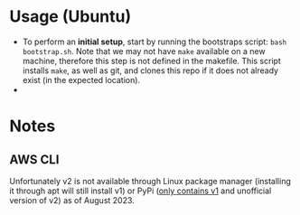 # Usage (Ubuntu)

- To perform an **initial setup**, start by running the bootstraps script: `bash bootstrap.sh`. Note that we may not have `make` available on a new machine, therefore this step is not defined in the makefile. This script installs `make`, as well as git, and clones this repo if it does not already exist (in the expected location).
-

# Notes

## AWS CLI

Unfortunately v2 is not available through Linux package manager (installing it through apt will still install v1) or PyPi ([only contains v1](https://github.com/aws/aws-cli/issues/4947) and unofficial version of v2) as of August 2023.
